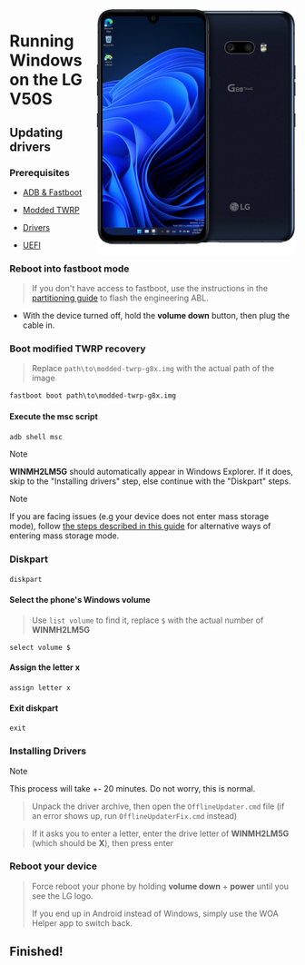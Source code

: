 <img align="right" src="https://github.com/n00b69/woa-mh2lm5g/blob/main/mh2lm5g.png" width="350" alt="Windows 11 running on mh2lm5g">

# Running Windows on the LG V50S

## Updating drivers

### Prerequisites
- [ADB & Fastboot](https://developer.android.com/studio/releases/platform-tools)

- [Modded TWRP](https://github.com/n00b69/woa-mh2lm5g/releases/download/Files/modded-twrp-g8x.img)

- [Drivers](https://github.com/n00b69/woa-mh2lm5g/releases/tag/Drivers)

- [UEFI](https://github.com/n00b69/woa-mh2lm5g/releases/tag/UEFI)

### Reboot into fastboot mode
> If you don't have access to fastboot, use the instructions in the [partitioning guide](1-partition.md) to flash the engineering ABL.
- With the device turned off, hold the **volume down** button, then plug the cable in.

### Boot modified TWRP recovery
> Replace `path\to\modded-twrp-g8x.img` with the actual path of the image
```cmd
fastboot boot path\to\modded-twrp-g8x.img
```

#### Execute the msc script
```cmd
adb shell msc
```

> [!Note]
> **WINMH2LM5G** should automatically appear in Windows Explorer. If it does, skip to the "Installing drivers" step, else continue with the "Diskpart" steps.

> [!Note]
> If you are facing issues (e.g your device does not enter mass storage mode), follow [the steps described in this guide](https://github.com/n00b69/woa-mh2lm5g/blob/main/guide/troubleshooting.md#mass-storage-mode-does-not-work) for alternative ways of entering mass storage mode.

### Diskpart
```cmd
diskpart
```

#### Select the phone's Windows volume
> Use `list volume` to find it, replace `$` with the actual number of **WINMH2LM5G**
```diskpart
select volume $
```

#### Assign the letter x
```diskpart
assign letter x
```

#### Exit diskpart
```diskpart
exit
```

### Installing Drivers
> [!Note]
> This process will take +- 20 minutes. Do not worry, this is normal.

> Unpack the driver archive, then open the `OfflineUpdater.cmd` file (if an error shows up, run `OfflineUpdaterFix.cmd` instead)

> If it asks you to enter a letter, enter the drive letter of **WINMH2LM5G** (which should be **X**), then press enter

### Reboot your device
> Force reboot your phone by holding **volume down** + **power** until you see the LG logo.
>
> If you end up in Android instead of Windows, simply use the WOA Helper app to switch back.

## Finished!
















